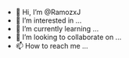 - 👋 Hi, I’m @RamozxJ
- 👀 I’m interested in ...
- 🌱 I’m currently learning ...
- 💞️ I’m looking to collaborate on ...
- 📫 How to reach me ...

<!---
RamozxJ/RamozxJ is a ✨ special ✨ repository because its `README.md` (this file) appears on your GitHub profile.
You can click the Preview link to take a look at your changes.
--->
